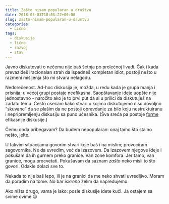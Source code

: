 ```yaml
---
title: Zašto nisam popularan u društvu
date: 2018-03-03T10:03:22+00:00
slug: zasto-nisam-popularan-u-drustvu
categories:
  - Lično
tags:
  - diskusija
  - lično
  - razvoj
  - stav
---
```


Javno diskutovati o nečemu nije baš šetnja po prolećnoj livadi. Čak i kada prevaziđeš iracionalan strah da ispadneš kompletan idiot, postoji nešto u razmeni mišljenja što mi stvara nelagodu.

Nedorečenost. Ad-hoc diskusija je, možda, u redu kada je grupa manja i prisnija; u većoj grupi postaje neefikasna. Saopštavanje ideje uopšte nije jednostavno - naročito ako je to prvi put da si u prilici da diskutuješ na zadatu temu. Često osećam kako stvari o kojima diskutujemo nisu dovoljno “skuvane” da se plašim da ne postoji opravdanje za bilo koju nestruktuiranu i nepripremljenju diskusiju sa puno učesnika. (Sva sreća pa postoje [forme](http://www.liberatingstructures.com) efikasnije diskusije.)

Čemu onda pribegavam? Da budem nepopularan: onaj tamo što stalno nešto, jelte.

U takvim situacijama govorim stvari koje baš i na mislim; provociram sagovornika. Ne da uvredim, već da izazovem. Da izazovem njegove ideje i pokušam da ih gurnem preko granice. Van zone komfora. Jer tamo, van granice, mogu procvetati. Pokušavam da saznam _zašto_ neko misli to što govori. Odakle dolazi sve to.

Nekada to nije baš lepo, ili je na granici da me neko shvati uvredljivo. Moram da poradim na tome. No bar _iskreno_ želim da napredujemo.

Ako ništa drugo, vama je lako: posle diskusije idete kući. Ja ostajem sa svime ovime 😉